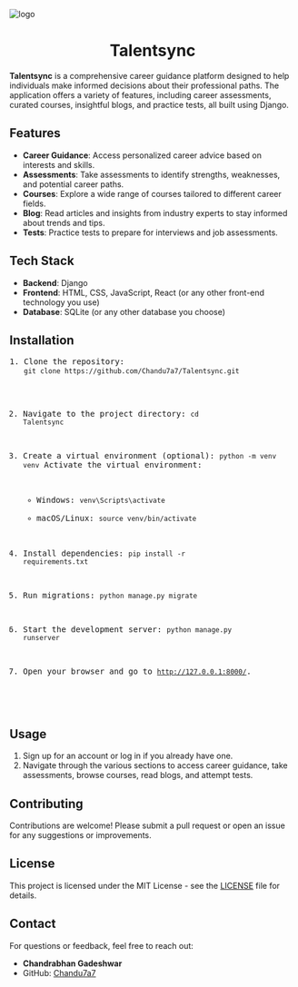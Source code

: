 ![logo](https://github.com/Chandu7a7/Talentsync/tree/main/Tailentsync)
<!DOCTYPE html>
<html lang="en">
<head>
    <meta charset="UTF-8">
    <meta name="viewport" content="width=device-widh, initial-scale=1.0">

</head>
<body>

<h1 align="center">Talentsync</h1>

<p><strong>Talentsync</strong> is a comprehensive career guidance platform designed to help individuals make informed decisions about their professional paths. The application offers a variety of features, including career assessments, curated courses, insightful blogs, and practice tests, all built using Django.</p>

<h2>Features</h2>
<ul>
    <li><strong>Career Guidance</strong>: Access personalized career advice based on interests and skills.</li>
    <li><strong>Assessments</strong>: Take assessments to identify strengths, weaknesses, and potential career paths.</li>
    <li><strong>Courses</strong>: Explore a wide range of courses tailored to different career fields.</li>
    <li><strong>Blog</strong>: Read articles and insights from industry experts to stay informed about trends and tips.</li>
    <li><strong>Tests</strong>: Practice tests to prepare for interviews and job assessments.</li>
</ul>

<h2>Tech Stack</h2>
<ul>
    <li><strong>Backend</strong>: Django</li>
    <li><strong>Frontend</strong>: HTML, CSS, JavaScript, React (or any other front-end technology you use)</li>
    <li><strong>Database</strong>: SQLite (or any other database you choose)</li>
</ul>

<h2>Installation</h2>
<pre>
1. Clone the repository:
   <code>git clone https://github.com/Chandu7a7/Talentsync.git</code>

2. Navigate to the project directory:
   <code>cd Talentsync</code>

3. Create a virtual environment (optional):
   <code>python -m venv venv</code>
   Activate the virtual environment:
   - Windows:
     <code>venv\Scripts\activate</code>
   - macOS/Linux:
     <code>source venv/bin/activate</code>

4. Install dependencies:
   <code>pip install -r requirements.txt</code>

5. Run migrations:
   <code>python manage.py migrate</code>

6. Start the development server:
   <code>python manage.py runserver</code>

7. Open your browser and go to <code>http://127.0.0.1:8000/</code>.
</pre>

<h2>Usage</h2>
<ol>
    <li>Sign up for an account or log in if you already have one.</li>
    <li>Navigate through the various sections to access career guidance, take assessments, browse courses, read blogs, and attempt tests.</li>
</ol>

<h2>Contributing</h2>
<p>Contributions are welcome! Please submit a pull request or open an issue for any suggestions or improvements.</p>

<h2>License</h2>
<p>This project is licensed under the MIT License - see the <a href="LICENSE">LICENSE</a> file for details.</p>

<h2>Contact</h2>
<p>For questions or feedback, feel free to reach out:</p>
<ul>
    <li><strong>Chandrabhan Gadeshwar</strong></li>
    <li>GitHub: <a href="https://github.com/Chandu7a7">Chandu7a7</a></li>
</ul>

</body>
</html>
